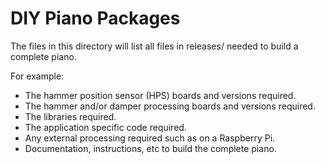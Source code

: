 # DIY Piano Packages

The files in this directory will list all files in releases/ needed to build a complete piano.

For example:
- The hammer position sensor (HPS) boards and versions required.
- The hammer and/or damper processing boards and versions required.
- The libraries required.
- The application specific code required.
- Any external processing required such as on a Raspberry Pi.
- Documentation, instructions, etc to build the complete piano.